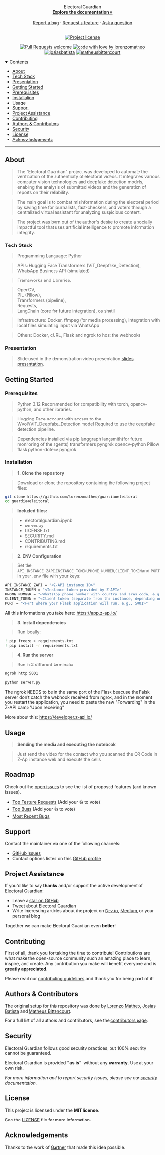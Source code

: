 <h1 align="center">
  <a href="https://github.com/lorenzomatheo/guardiaoeleitoral">
  </a>
</h1>

<div align="center">
  Electoral Guardian
  <br />
  <a href="#about"><strong>Explore the documentation »</strong></a>
  <br />
  <br />
  <a href="https://github.com/lorenzomatheo/guardiaoeleitoral/issues/new?assignees=&labels=bug&template=01_BUG_REPORT.md&title=bug%3A+">Report a bug</a>
  ·
  <a href="https://github.com/lorenzomatheo/guardiaoeleitoral/issues/new?assignees=&labels=enhancement&template=02_FEATURE_REQUEST.md&title=feat%3A+">Request a feature</a>
  ·
  <a href="https://github.com/lorenzomatheo/guardiaoeleitoral/issues/new?assignees=&labels=question&template=04_SUPPORT_QUESTION.md&title=support%3A+">Ask a question</a>
</div>

<div align="center">
<br />

[![Project license](https://img.shields.io/github/license/lorenzomatheo/guardiaoeleitoral.svg?style=flat-square)](LICENSE)

[![Pull Requests welcome](https://img.shields.io/badge/PRs-welcome-ff69b4.svg?style=flat-square)](https://github.com/lorenzomatheo/guardiaoeleitoral/issues?q=is%3Aissue+is%3Aopen+label%3A%22help+wanted%22)
[![code with love by lorenzomatheo](https://img.shields.io/badge/%3C%2F%3E%20with%20%E2%99%A5%20by-lorenzomatheo-ff1414.svg?style=flat-square)](https://github.com/lorenzomatheo)
[![josiasbatista](https://img.shields.io/badge/%3C%2F%3E%20with%20%E2%99%A5%20by-josiasbatista-ff1414.svg?style=flat-square)](https://github.com/josiasdev)
[![matheusbittencourt](https://img.shields.io/badge/%3C%2F%3E%20with%20%E2%99%A5%20by-matheusbittencourt-ff1414.svg?style=flat-square)](https://github.com/mabitten)

</div>

<details open="open">
<summary>Contents</summary>

- [About](#about)
- [Tech Stack](#tech-stack)
- [Presentation](#presentation)
- [Getting Started](#getting-started)
- [Prerequisites](#prerequisites)
- [Installation](#installation)
- [Usage](#usage)
- [Support](#support)
- [Project Assistance](#project-assistance)
- [Contributing](#contributing)
- [Authors & Contributors](#authors--contributors)
- [Security](#security)
- [License](#license)
- [Acknowledgements](#acknowledgements)

</details>

---

## About

> The "Electoral Guardian" project was developed to automate the verification of the authenticity of electoral videos. It integrates various computer vision technologies and deepfake detection models, enabling the analysis of submitted videos and the generation of reports on their reliability.

> The main goal is to combat misinformation during the electoral period by saving time for journalists, fact-checkers, and voters through a centralized virtual assistant for analyzing suspicious content.

> The project was born out of the author's desire to create a socially impactful tool that uses artificial intelligence to promote information integrity.

### Tech Stack

> Programming Language: Python

> APIs: Hugging Face Transformers (ViT_Deepfake_Detection), WhatsApp Business API (simulated)

> Frameworks and Libraries:

> OpenCV,  
> PIL (Pillow),  
> Transformers (pipeline),  
> Requests,  
> LangChain (core for future integration),
> os
> shutil

> Infrastructure: Docker, ffmpeg (for media processing), integration with local files simulating input via WhatsApp

> Others: Docker, cURL, Flask and ngrok to host the webhooks

### Presentation
> Slide used in the demonstration video presentation [slides presentation](docs/slides.pdf).


## Getting Started

### Prerequisites

> Python 3.12
  Recommended for compatibility with torch, opencv-python, and other libraries.

> Hugging Face account with access to the Wvolf/ViT_Deepfake_Detection model
  Required to use the deepfake detection pipeline. 

> Dependencies installed via pip
> langgraph
> langsmith(for future monitoring of the agents)
> transformers
> pyngrok
> opencv-python
> Pillow
> flask
> python-dotenv
> pyngrok

### Installation

> **1. Clone the repository**

> Download or clone the repository containing the following project files:

```bash
git clone https://github.com/lorenzomatheo/guardiaoeleitoral
cd guardiaoeleitoral
```

> **Included files:**

> - electoralguardian.ipynb  
> - server.py  
> - LICENSE.txt
> - SECURITY.md
> - CONTRIBUTING.md  
> - requirements.txt  

> **2. ENV Configuration**

> Set the `API_INSTANCE_ZAPI`,`INSTANCE_TOKEN`,`PHONE_NUMBER`,`CLIENT_TOKEN`and `PORT` in your .env file with your keys:

```bash
API_INSTANCE_ZAPI = "<Z-API instance ID>"
INSTANCE_TOKEN = "<Instance token provided by Z-API>"
PHONE_NUMBER = "<WhatsApp phone number with country and area code, e.g., 5511999999999>"
CLIENT_TOKEN = "<Client token (separate from the instance, depending on Z-API>"
PORT = "<Port where your Flask application will run, e.g., 5001>"
```
All this informations you take here: https://app.z-api.io/

> **3. Install dependencies**

> Run locally:

```bash
! pip freeze > requirements.txt
! pip install -r requirements.txt
```
> **4. Run the server**

> Run in 2 different terminals:

```bash
ngrok http 5001
```
```bash
python server.py
```

The ngrok NEEDS to be in the same port of the Flask beacuse the Falsk server don't catch the webhook received from ngrok, and in the moment you restart the application, you need to paste the new "Forwarding" in the Z-API camp 'Upon receiving"

More about this: https://developer.z-api.io/

## Usage

> **Sending the media and executing the notebook**

> Just send the video for the contact who you scanned the QR Code in Z-Api instance web and execute the cells

## Roadmap

Check out the [open issues](https://github.com/lorenzomatheo/guardiaoeleitoral/issues) to see the list of proposed features (and known issues).

- [Top Feature Requests](https://github.com/lorenzomatheo/guardiaoeleitoral/issues?q=label%3Aenhancement+is%3Aopen+sort%3Areactions-%2B1-desc) (Add your 👍 to vote)  
- [Top Bugs](https://github.com/lorenzomatheo/guardiaoeleitoral/issues?q=is%3Aissue+is%3Aopen+label%3Abug+sort%3Areactions-%2B1-desc) (Add your 👍 to vote)  
- [Most Recent Bugs](https://github.com/lorenzomatheo/guardiaoeleitoral/issues?q=is%3Aopen+is%3Aissue+label%3Abug)

## Support

Contact the maintainer via one of the following channels:

- [GitHub Issues](https://github.com/lorenzomatheo/guardiaoeleitoral/issues/new?assignees=&labels=question&template=04_SUPPORT_QUESTION.md&title=support%3A+)  
- Contact options listed on this [GitHub profile](https://github.com/lorenzomatheo)

## Project Assistance

If you'd like to say **thanks** and/or support the active development of Electoral Guardian:

- Leave a [star on GitHub](https://github.com/lorenzomatheo/guardiaoeleitoral)  
- Tweet about Electoral Guardian  
- Write interesting articles about the project on [Dev.to](https://dev.to/), [Medium](https://medium.com/), or your personal blog  

Together we can make Electoral Guardian even **better**!

## Contributing

First of all, thank you for taking the time to contribute! Contributions are what make the open-source community such an amazing place to learn, inspire, and create. Any contribution you make will benefit everyone and is **greatly appreciated**.

Please read our [contributing guidelines](docs/CONTRIBUTING.md) and thank you for being part of it!

## Authors & Contributors

The original setup for this repository was done by [Lorenzo Matheo](https://github.com/lorenzomatheo), [Josias Batista](https://github.com/josiasdev) and [Matheus Bittencourt](https://github.com/mabitten).

For a full list of all authors and contributors, see the [contributors page](https://github.com/lorenzomatheo/guardiaoeleitoral/contributors).

## Security

Electoral Guardian follows good security practices, but 100% security cannot be guaranteed.

Electoral Guardian is provided **"as is"**, without any **warranty**. Use at your own risk.

_For more information and to report security issues, please see our [security documentation](docs/SECURITY.md)._

## License

This project is licensed under the **MIT license**.

See the [LICENSE](LICENSE) file for more information.

## Acknowledgements

Thanks to the work of [Gartner](https://www.gartner.com/en) that made this idea possible.
